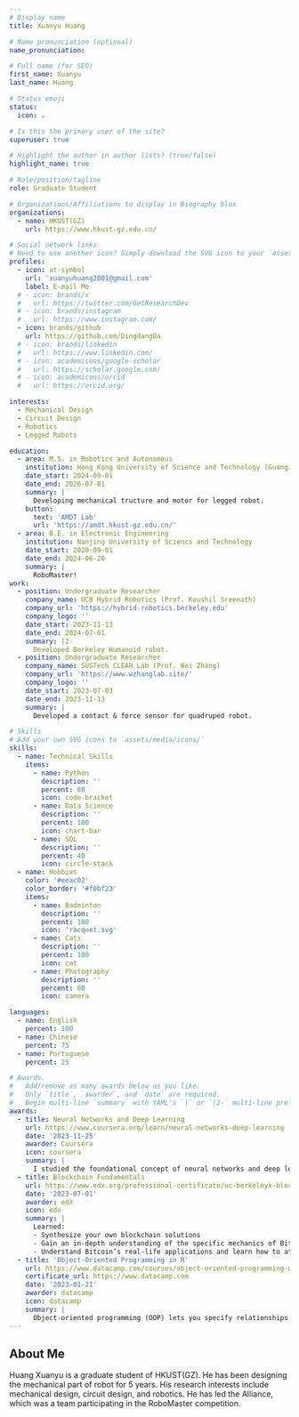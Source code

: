 ```yaml
---
# Display name
title: Xuanyu Huang

# Name pronunciation (optional)
name_pronunciation:

# Full name (for SEO)
first_name: Xuanyu
last_name: Huang

# Status emoji
status:
  icon: ☕️

# Is this the primary user of the site?
superuser: true

# Highlight the author in author lists? (true/false)
highlight_name: true

# Role/position/tagline
role: Graduate Student

# Organizations/Affiliations to display in Biography blox
organizations:
  - name: HKUST(GZ)
    url: https://www.hkust-gz.edu.cn/

# Social network links
# Need to use another icon? Simply download the SVG icon to your `assets/media/icons/` folder.
profiles:
  - icon: at-symbol
    url: 'xuanyuhuang2001@gmail.com'
    label: E-mail Me
  # - icon: brands/x
  #   url: https://twitter.com/GetResearchDev
  # - icon: brands/instagram
  #   url: https://www.instagram.com/
  - icon: brands/github
    url: https://github.com/DingdangDa
  # - icon: brands/linkedin
  #   url: https://www.linkedin.com/
  # - icon: academicons/google-scholar
  #   url: https://scholar.google.com/
  # - icon: academicons/orcid
  #   url: https://orcid.org/

interests:
  - Mechanical Design
  - Circuit Design
  - Robotics
  - Legged Robots

education:
  - area: M.S. in Robotics and Autonomous
    institution: Hong Kong University of Science and Technology (Guangzhou)
    date_start: 2024-09-01
    date_end: 2026-07-01
    summary: |
      Developing mechanical tructure and motor for legged robot.
    button:
      text: 'AMDT Lab'
      url: 'https://amdt.hkust-gz.edu.cn/'
  - area: B.E. in Electronic Engineering
    institution: Nanjing University of Sciencs and Technology
    date_start: 2020-09-01
    date_end: 2024-06-20
    summary: |
      RoboMaster!
work:
  - position: Undergraduate Researcher
    company_name: UCB Hybrid Robotics (Prof. Koushil Sreenath)
    company_url: 'https://hybrid-robotics.berkeley.edu'
    company_logo: ''
    date_start: 2023-11-13
    date_end: 2024-07-01
    summary: |2-
      Developed Berkeley Humanoid robot.
  - position: Undergraduate Researcher
    company_name: SUSTech CLEAR Lab (Prof. Wei Zhang)
    company_url: 'https://www.wzhanglab.site/'
    company_logo: ''
    date_start: 2023-07-03
    date_end: 2023-11-13
    summary: |
      Developed a contact & force sensor for quadruped robot.

# Skills
# Add your own SVG icons to `assets/media/icons/`
skills:
  - name: Technical Skills
    items:
      - name: Python
        description: ''
        percent: 80
        icon: code-bracket
      - name: Data Science
        description: ''
        percent: 100
        icon: chart-bar
      - name: SQL
        description: ''
        percent: 40
        icon: circle-stack
  - name: Hobbies
    color: '#eeac02'
    color_border: '#f0bf23'
    items:
      - name: Badminton
        description: ''
        percent: 100
        icon: 'racquet.svg'
      - name: Cats
        description: ''
        percent: 100
        icon: cat
      - name: Photography
        description: ''
        percent: 80
        icon: camera

languages:
  - name: English
    percent: 100
  - name: Chinese
    percent: 75
  - name: Portuguese
    percent: 25

# Awards.
#   Add/remove as many awards below as you like.
#   Only `title`, `awarder`, and `date` are required.
#   Begin multi-line `summary` with YAML's `|` or `|2-` multi-line prefix and indent 2 spaces below.
awards:
  - title: Neural Networks and Deep Learning
    url: https://www.coursera.org/learn/neural-networks-deep-learning
    date: '2023-11-25'
    awarder: Coursera
    icon: coursera
    summary: |
      I studied the foundational concept of neural networks and deep learning. By the end, I was familiar with the significant technological trends driving the rise of deep learning; build, train, and apply fully connected deep neural networks; implement efficient (vectorized) neural networks; identify key parameters in a neural network’s architecture; and apply deep learning to your own applications.
  - title: Blockchain Fundamentals
    url: https://www.edx.org/professional-certificate/uc-berkeleyx-blockchain-fundamentals
    date: '2023-07-01'
    awarder: edX
    icon: edx
    summary: |
      Learned:
      - Synthesize your own blockchain solutions
      - Gain an in-depth understanding of the specific mechanics of Bitcoin
      - Understand Bitcoin’s real-life applications and learn how to attack and destroy Bitcoin, Ethereum, smart contracts and Dapps, and alternatives to Bitcoin’s Proof-of-Work consensus algorithm
  - title: 'Object-Oriented Programming in R'
    url: https://www.datacamp.com/courses/object-oriented-programming-with-s3-and-r6-in-r
    certificate_url: https://www.datacamp.com
    date: '2023-01-21'
    awarder: datacamp
    icon: datacamp
    summary: |
      Object-oriented programming (OOP) lets you specify relationships between functions and the objects that they can act on, helping you manage complexity in your code. This is an intermediate level course, providing an introduction to OOP, using the S3 and R6 systems. S3 is a great day-to-day R programming tool that simplifies some of the functions that you write. R6 is especially useful for industry-specific analyses, working with web APIs, and building GUIs.
---
```


## About Me

Huang Xuanyu is a graduate student of HKUST(GZ). He has been designing the mechanical part of robot for 5 years. His research interests include mechanical design, circuit design, and robotics. He has led the Alliance, which was a team participating in the RoboMaster competition.
